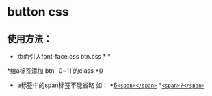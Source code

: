 button css 
=========

使用方法：
--------

* 页面引入font-face.css btn.css 
	*<link rel="stylesheet" type="text/css" href="font-face.css">
	*<link rel="stylesheet" type="text/css" href="btn.css">


*给a标签添加 btn- 0~11 的class
	*<a href="javascript:;" class="btn-0">0</a>


* a标签中的span标签不能省略 如：
	*<a href="#" class="btn-6">6`<span></span>`</a>
	*<a href="#" class="btn-7">`<span>7</span>`</a>
